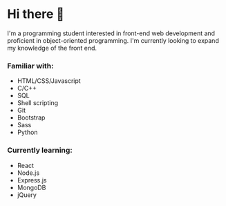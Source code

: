 # Hi there 👋

I'm a programming student interested in front-end web development and proficient in object-oriented programming. I'm currently looking to expand my knowledge of the front end.

### Familiar with:
- HTML/CSS/Javascript
- C/C++
- SQL
- Shell scripting
- Git
- Bootstrap
- Sass
- Python

### Currently learning:
- React
- Node.js
- Express.js
- MongoDB
- jQuery

<!--
**uday-rana/uday-rana** is a ✨ _special_ ✨ repository because its `README.md` (this file) appears on your GitHub profile.

Here are some ideas to get you started:

- 🔭 I’m currently working on ...
- 🌱 I’m currently learning ...
- 👯 I’m looking to collaborate on ...
- 🤔 I’m looking for help with ...
- 💬 Ask me about ...
- 📫 How to reach me: ...
- 😄 Pronouns: ...
- ⚡ Fun fact: ...
-->
